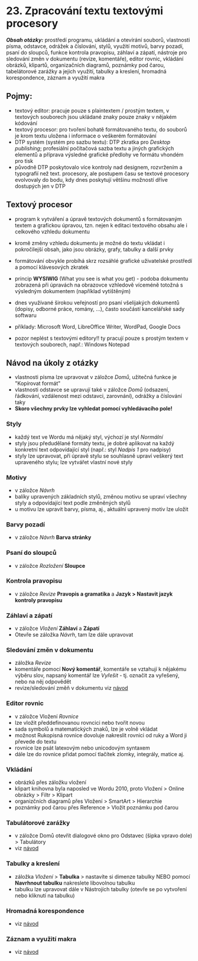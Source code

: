 # 23. Zpracování textu textovými procesory

***Obsah otázky:*** prostředí programu, ukládání a otevírání souborů, vlastnosti písma, odstavce, odrážek a číslování, stylů, využití motivů, barvy pozadí, psaní do sloupců, funkce kontrola pravopisu, záhlaví a zápatí, nástroje pro sledování změn v dokumentu (revize, komentáře), editor rovnic, vkládání obrázků, klipartů, organizačních diagramů, poznámky pod čarou, tabelátorové zarážky a jejich využití, tabulky a kreslení, hromadná korespondence, záznam a využití makra

## Pojmy: 
- textový editor: pracuje pouze s plaintextem / prostým textem, v textových souborech jsou ukládané znaky pouze znaky v nějakém kódování
- textový procesor: pro tvoření bohatě formátovaného textu, do souborů je krom textu uložena i informace o veškerém formátování
- DTP systém (systém pro sazbu textu): DTP zkratka pro *Desktop publishing*; profesiální počítačová sazba textu a jiných grafických elementů a příprava výsledné grafické předlohy ve formátu vhondém pro tisk
- původně DTP poskytovalo více kontroly nad designem, rozvržením a typografií než text. procesory, ale postupem času se textové procesory evolvovaly do bodu, kdy dnes poskytují většinu možností dříve dostupých jen v DTP

## Textový procesor
- program k vytváření a úpravě textových dokumentů s formátovaným textem a grafickou úpravou, tzn. nejen k editaci textového obsahu ale i celkového vzhledu dokumentu
- kromě změny vzhledu dokumentu je možné do textu vkládat i pokročilejší obsah, jako jsou obrázky, grafy, tabulky a další prvky
- formátování obvykle probíhá skrz rozsáhlé grafické uživatelské prostředí a pomocí klávesových zkratek
- princip **WYSIWIG** (What you see is what you get) - podoba dokumentu zobrazená při úpravách na obrazovce vzhledově víceméně totožná s výsledným dokumentem (například vytištěným)
- dnes využívané širokou veřejností pro psaní všelijakých dokumentů (dopisy, odborné práce, romány, ...), často součástí kancelářské sady softwaru


- příklady: Microsoft Word, LibreOffice Writer, WordPad, Google Docs  
- pozor neplést s textovými editory!! ty pracují pouze s prostým textem v textových souborech, např.: Windows Notepad 

## Návod na úkoly z otázky
- vlastnosti písma lze upravovat v záložce *Domů*, užitečná funkce je "Kopírovat formát"
- vlastnosti odstavce se upravují také v záložce *Domů* (odsazení, řádkování, vzdálenost mezi odstavci, zarovnání), odrážky a číslování taky
- **Skoro všechny prvky lze vyhledat pomocí vyhledávacího pole!**

### Styly
- každý text ve Wordu má nějaký styl, výchozí je styl *Normální*
- styly jsou předudělané formáty textu, je dobré aplikovat na každý konkretní text odpovídající styl (např.: styl *Nadpis 1* pro nadpisy)
- styly lze upravovat, při úpravě stylu se souhlasně upraví veškerý text upraveného stylu; lze vytvářet vlastní nové styly

### Motivy
- v záložce *Návrh*
- balíky upravených základních stylů, změnou motivu se upraví všechny styly a odpovídající text podle změněných stylů
- u motivu lze upravit barvy, písma, aj., aktuální upravený motiv lze uložit

### Barvy pozadí
- v záložce *Návrh* **Barva stránky**

### Psaní do sloupců
- v záložce *Rozložení* **Sloupce**

### Kontrola pravopisu
- v záložce *Revize* **Pravopis a gramatika** a **Jazyk > Nastavit jazyk kontroly pravopisu**

### Záhlaví a zápatí 
- v záložce *Vložení* **Záhlaví** a **Zápatí**
- Otevře se záložka *Návrh*, tam lze dále upravovat

### Sledování změn v dokumentu
- záložka *Revize*
- komentáře pomocí **Nový komentář**, komentáře se vztahují k nějakému výběru slov, napsaný komentář lze *Vyřešit* - tj. označit za vyřešený, nebo na něj odpovědět
- revize/sledování změň v dokumentu viz [návod](https://www.youtube.com/watch?v=aH7hYCw_33E)

### Editor rovnic
- v záložce Vložení *Rovnice*
- lze vložit předdefinovanou rovncici nebo tvořit novou
- sada symbolů a matematických znaků, lze je volně vkládat
- možnost Rukopisná rovnice dovoluje nakreslit rovnici od ruky a Word ji převede do textu
- rovnice lze psát latexovým nebo unicodovým syntaxem
- dále lze do rovnice přidat pomocí tlačítek zlomky, integrály, matice aj.

### Vkládání
- obrázků přes záložku vložení
- klipart knihovna byla naposled ve Wordu 2010, proto Vložení > Online obrázky > Filtr > Klipart
- organizčních diagramů přes Vložení > SmartArt > Hierarchie
- poznámky pod čarou přes Reference > Vložit poznámku pod čarou

### Tabulátorové zarážky 
- v záložce Domů otevřít dialogové okno pro Odstavec (šipka vpravo dole) > Tabulátory
- viz [návod](https://www.youtube.com/watch?v=lEXZ_AqzhDs)

### Tabulky a kreslení
- záložka *Vložení* > **Tabulka** > nastavíte si dimenze tabulky NEBO pomocí **Navrhnout tabulku** nakreslete libovolnou tabulku
- tabulku lze upravovat dále v Nástrojích tabulky (otevře se po vytvoření nebo kliknutí na tabulku)

### Hromadná korespondence
- viz [návod](https://www.youtube.com/watch?v=QB9y-HoScvM)

### Záznam a využití makra
- viz [návod](https://www.youtube.com/watch?v=8wHDjHt51lk)
